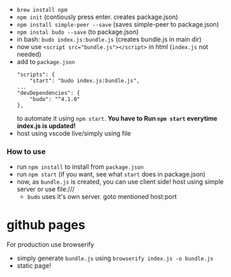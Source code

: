 - `brew install npm`
- `npm init` (contiously press enter. creates package.json)
- `npm install simple-peer --save` (saves simple-peer to package.json)
- `npm instal budo --save` (to package.json)
- in bash: `budo index.js:bundle.js` (creates bundle.js in main dir)
- now use `<script src="bundle.js"></script>` in html (`index.js` not needed)
- add to `package.json`
    ```
    "scripts": {
        "start": "budo index.js:bundle.js",
    ...
    "devDependencies": {
        "budo": "^4.1.0"
    },
    ```
    to automate it using `npm start`. 
    **You have to Run `npm start` everytime index.js is updated!**
- host using vscode live/simply using file

### How to use

- run `npm install` to install from `package.json`
- run `npm start` (if you want, see what `start` does in package.json)
- now, as `bundle.js` is created, you can use client side! host using simple server or use file:///
    - `budo` uses it's own server. goto mentioned host:port


# github pages
 For production use browserify


- simply generate `bundle.js` using `browserify index.js -o bundle.js`
- static page!
